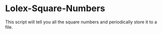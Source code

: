 # Lolex-Square-Numbers
This script will tell you all the square numbers and periodically store it to a file.
